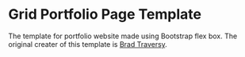 # Grid Portfolio Page Template
The template for portfolio website made using Bootstrap flex box. The original creater of this template is [Brad Traversy](https://github.com/bradtraversy).
